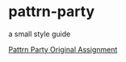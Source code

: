 # pattrn-party

a small style guide

[Pattrn Party Original Assignment](http://frontend.turing.io/projects/pattrn-party.html)
